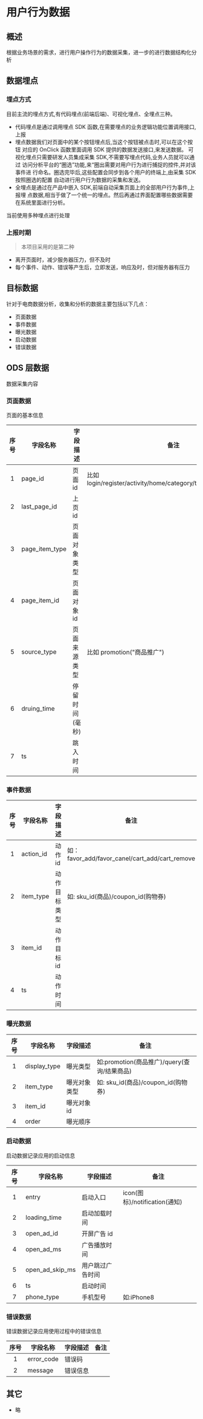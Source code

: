 # 用户行为数据

## 概述

根据业务场景的需求，进行用户操作行为的数据采集，进一步的进行数据结构化分析

## 数据埋点

### 埋点方式

目前主流的埋点方式,有代码埋点(前端后端)、可视化埋点、全埋点三种。

- 代码埋点是通过调用埋点 SDK 函数,在需要埋点的业务逻辑功能位置调用接口,上报
- 埋点数据我们对页面中的某个按钮埋点后,当这个按钮被点击时,可以在这个按钮
  对应的 OnClick 函数里面调用 SDK 提供的数据发送接口,来发送数据。
  可视化埋点只需要研发人员集成采集 SDK,不需要写埋点代码,业务人员就可以通过
  访问分析平台的“圈选”功能,来“圈出需要对用户行为进行捕捉的控件,并对该事件进
  行命名。圈选完毕后,这些配置会同步到各个用户的终端上,由采集 SDK 按照圈选的配置
  自动进行用户行为数据的采集和发送。
- 全埋点是通过在产品中嵌入 SDK,前端自动采集页面上的全部用户行为事件,上报埋
  点数据,相当于做了一个统一的埋点。然后再通过界面配置哪些数据需要在系统里面进行分析。

当前使用多种埋点进行处理

### 上报时期

> 本项目采用的是第二种

- 离开页面时，减少服务器压力，但不及时
- 每个事件、动作、错误等产生后，立即发送，响应及时，但对服务器有压力

## 目标数据

针对于电商数据分析，收集和分析的数据主要包括以下几点：

- 页面数据
- 事件数据
- 曝光数据
- 启动数据
- 错误数据

## ODS 层数据

数据采集内容

### 页面数据

页面的基本信息

| 序号 | 字段名称       | 字段描述       | 备注                                                              |
| :--: | -------------- | -------------- | ----------------------------------------------------------------- |
|  1   | page_id        | 页面 id        | 比如 login/register/activity/home/category/top_n/search/good_list |
|  2   | last_page_id   | 上页 id        |                                                                   |
|  3   | page_item_type | 页面对象类型   |                                                                   |
|  4   | page_item_id   | 页面对象 id    |                                                                   |
|  5   | source_type    | 页面来源类型   | 比如 promotion("商品推广")                                        |
|  6   | druing_time    | 停留时间(毫秒) |                                                                   |
|  7   | ts             | 跳入时间       |                                                                   |

### 事件数据

| 序号 | 字段名称  | 字段描述     | 备注                                           |
| :--: | --------- | ------------ | ---------------------------------------------- |
|  1   | action_id | 动作 id      | 如：favor_add/favor_canel/cart_add/cart_remove |
|  2   | item_type | 动作目标类型 | 如: sku_id(商品)/coupon_id(购物券)             |
|  3   | item_id   | 动作目标 id  |                                                |
|  4   | ts        | 动作时间     |                                                |

### 曝光数据

| 序号 | 字段名称     | 字段描述     | 备注                                        |
| :--: | ------------ | ------------ | ------------------------------------------- |
|  1   | display_type | 曝光类型     | 如:promotion(商品推广)/query(查询/结果商品) |
|  2   | item_type    | 曝光对象类型 | 如: sku_id(商品)/coupon_id(购物券)          |
|  3   | item_id      | 曝光对象 id  |                                             |
|  4   | order        | 曝光顺序     |                                             |

### 启动数据

启动数据记录应用的启动信息

| 序号 | 字段名称        | 字段描述         | 备注                          |
| :--: | --------------- | ---------------- | ----------------------------- |
|  1   | entry           | 启动入口         | icon(图标)/notification(通知) |
|  2   | loading_time    | 启动加载时间     |                               |
|  3   | open_ad_id      | 开屏广告 id      |                               |
|  4   | open_ad_ms      | 广告播放时间     |                               |
|  5   | open_ad_skip_ms | 用户跳过广告时间 |                               |
|  6   | ts              | 启动时间         |                               |
|  7   | phone_type      | 手机型号         | 如:iPhone8                    |

### 错误数据

错误数据记录应用使用过程中的错误信息

| 序号 | 字段名称   | 字段描述 | 备注 |
| :--: | ---------- | -------- | ---- |
|  1   | error_code | 错误码   |      |
|  2   | message    | 错误信息 |      |

## 其它

- 略
